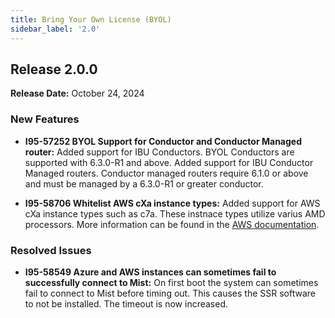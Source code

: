 ```yaml
---
title: Bring Your Own License (BYOL)
sidebar_label: '2.0'
---
```

## Release 2.0.0

**Release Date:** October 24, 2024

### New Features

- **I95-57252 BYOL Support for Conductor and Conductor Managed router:** Added support for IBU Conductors. BYOL Conductors are supported with 6.3.0-R1 and above. Added support for IBU Conductor Managed routers. Conductor managed routers require 6.1.0 or above and must be managed by a 6.3.0-R1 or greater conductor.

- **I95-58706 Whitelist AWS cXa instance types:** Added support for AWS cXa instance types such as c7a. These instnace types utilize varius AMD processors. More information can be found in the [AWS documentation](https://aws.amazon.com/ec2/instance-types/#Compute_Optimized).

### Resolved Issues

- **I95-58549 Azure and AWS instances can sometimes fail to successfully connect to Mist:** On first boot the system can sometimes fail to connect to Mist before timing out. This causes the SSR software to not be installed. The timeout is now increased.
